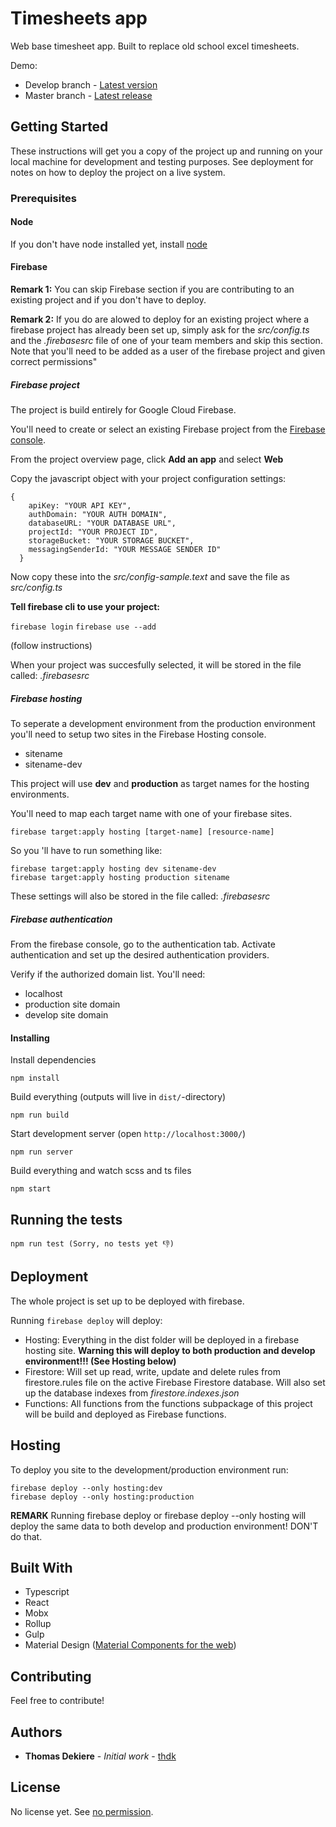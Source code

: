 # Timesheets app

Web base timesheet app. Built to replace old school excel timesheets.

Demo:
* Develop branch - [Latest version](https://dev-timesheets.firebaseapp.com)
* Master branch - [Latest release](https://timesheets-ffc4b.firebaseapp.com)

## Getting Started

These instructions will get you a copy of the project up and running on your local machine for development and testing purposes. See deployment for notes on how to deploy the project on a live system.

### Prerequisites

#### Node

If you don't have node installed yet, install [node](https://nodejs.org/en/download/)

#### Firebase

**Remark 1:** You can skip Firebase section if you are contributing to an existing project and if you don't have to deploy.

**Remark 2:** If you do are alowed to deploy for an existing project where a firebase project has already been set up, simply ask for the *src/config.ts* and the *.firebasesrc* file of one of your team members and skip this section. Note that you'll need to be added as a user of the firebase project and given correct permissions"

##### Firebase project

The project is build entirely for Google Cloud Firebase.

You'll need to create or select an existing Firebase project from the [Firebase console](https://console.firebase.google.com).

From the project overview page, click **Add an app** and select **Web**

Copy the javascript object with your project configuration settings:

```
{
    apiKey: "YOUR API KEY",
    authDomain: "YOUR AUTH DOMAIN",
    databaseURL: "YOUR DATABASE URL",
    projectId: "YOUR PROJECT ID",
    storageBucket: "YOUR STORAGE BUCKET",
    messagingSenderId: "YOUR MESSAGE SENDER ID"
  }
```

Now copy these into the *src/config-sample.text* and save the file as *src/config.ts*

**Tell firebase cli to use your project:**

`firebase login`
`firebase use --add`

(follow instructions)

When your project was succesfully selected, it will be stored in the file called: *.firebasesrc*

##### Firebase hosting
To seperate a development environment from the production environment you'll need to setup two sites in the Firebase Hosting console.

* sitename
* sitename-dev

This project will use **dev** and **production** as target names for the hosting environments.

You'll need to map each target name with one of your firebase sites.

`firebase target:apply hosting [target-name] [resource-name]`

So you 'll have to run something like:

```
firebase target:apply hosting dev sitename-dev
firebase target:apply hosting production sitename
```

These settings will also be stored in the file called: *.firebasesrc*

##### Firebase authentication

From the firebase console, go to the authentication tab.
Activate authentication and set up the desired authentication providers.

Verify if the authorized domain list. You'll need:
* localhost
* production site domain
* develop site domain

#### Installing

Install dependencies

    npm install

Build everything (outputs will live in `dist/`-directory)

    npm run build

Start development server (open `http://localhost:3000/`)

    npm run server

Build everything and watch scss and ts files

    npm start

## Running the tests

    npm run test (Sorry, no tests yet 👎)

## Deployment

The whole project is set up to be deployed with firebase.

Running `firebase deploy` will deploy:
* Hosting: Everything in the dist folder will be deployed in a firebase hosting site. **Warning this will deploy to both production and develop environment!!! (See Hosting below)**
* Firestore: Will set up read, write, update and delete rules from firestore.rules file on the active Firebase Firestore database. Will also set up the database indexes from *firestore.indexes.json*
* Functions: All functions from the functions subpackage of this project will be build and deployed as Firebase functions.

## Hosting

To deploy you site to the development/production environment run:

```
firebase deploy --only hosting:dev
firebase deploy --only hosting:production
```

**REMARK**
Running firebase deploy or firebase deploy --only hosting will deploy the same data to both develop and production environment! DON'T do that.

## Built With

* Typescript
* React
* Mobx
* Rollup
* Gulp
* Material Design ([Material Components for the web](https://github.com/material-components/material-components-web))

## Contributing

Feel free to contribute!

## Authors

* **Thomas Dekiere** - *Initial work* - [thdk](https://github.com/thdk)

## License

No license yet. See [no permission](https://choosealicense.com/no-permission/).